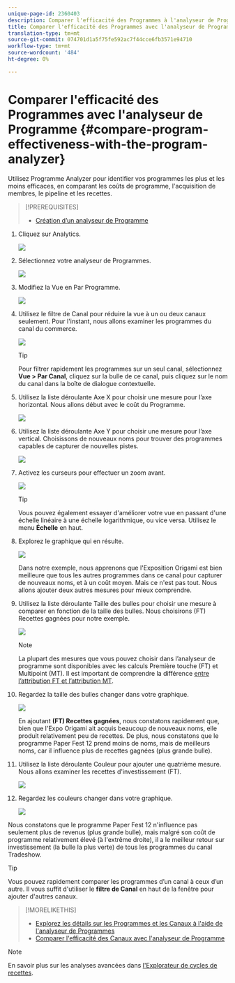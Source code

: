 ```yaml
---
unique-page-id: 2360403
description: Comparer l'efficacité des Programmes à l'analyseur de Programme - Documentation sur le marketing - Documentation sur les produits
title: Comparer l'efficacité des Programmes avec l'analyseur de Programme
translation-type: tm+mt
source-git-commit: 074701d1a5f75fe592ac7f44cce6fb3571e94710
workflow-type: tm+mt
source-wordcount: '484'
ht-degree: 0%

---
```



# Comparer l&#39;efficacité des Programmes avec l&#39;analyseur de Programme {#compare-program-effectiveness-with-the-program-analyzer}

Utilisez Programme Analyzer pour identifier vos programmes les plus et les moins efficaces, en comparant les coûts de programme, l&#39;acquisition de membres, le pipeline et les recettes.

>[!PREREQUISITES]
>
>* [Création d’un analyseur de Programme](create-a-program-analyzer.md)


1. Cliquez sur Analytics.

   ![](assets/image2014-9-17-18-3a50-3a30.png)

1. Sélectionnez votre analyseur de Programmes.

   ![](assets/image2014-9-17-18-3a50-3a37.png)

1. Modifiez la Vue en Par Programme.

   ![](assets/image2014-9-17-18-3a50-3a44.png)

1. Utilisez le filtre de Canal pour réduire la vue à un ou deux canaux seulement. Pour l&#39;instant, nous allons examiner les programmes du canal du commerce.

   ![](assets/image2014-9-17-18-3a51-3a2.png)

   >[!TIP]
   >
   >Pour filtrer rapidement les programmes sur un seul canal, sélectionnez **Vue > Par Canal**, cliquez sur la bulle de ce canal, puis cliquez sur le nom du canal dans la boîte de dialogue contextuelle.

1. Utilisez la liste déroulante Axe X pour choisir une mesure pour l’axe horizontal. Nous allons début avec le coût du Programme.

   ![](assets/image2014-9-17-18-3a52-3a16.png)

1. Utilisez la liste déroulante Axe Y pour choisir une mesure pour l’axe vertical. Choisissons de nouveaux noms pour trouver des programmes capables de capturer de nouvelles pistes.

   ![](assets/image2014-9-17-18-3a52-3a26.png)

1. Activez les curseurs pour effectuer un zoom avant.

   ![](assets/image2014-9-17-18-3a53-3a9.png)

   >[!TIP]
   >
   >Vous pouvez également essayer d&#39;améliorer votre vue en passant d&#39;une échelle linéaire à une échelle logarithmique, ou vice versa. Utilisez le menu **Échelle** en haut.

1. Explorez le graphique qui en résulte.

   ![](assets/image2014-9-17-18-3a53-3a49.png)

   Dans notre exemple, nous apprenons que l&#39;Exposition Origami est bien meilleure que tous les autres programmes dans ce canal pour capturer de nouveaux noms, et à un coût moyen. Mais ce n&#39;est pas tout. Nous allons ajouter deux autres mesures pour mieux comprendre.

1. Utilisez la liste déroulante Taille des bulles pour choisir une mesure à comparer en fonction de la taille des bulles. Nous choisirons (FT) Recettes gagnées pour notre exemple.

   ![](assets/image2014-9-17-18-3a54-3a25.png)

   >[!NOTE]
   >
   >La plupart des mesures que vous pouvez choisir dans l’analyseur de programme sont disponibles avec les calculs Première touche (FT) et Multipoint (MT). Il est important de comprendre la différence [entre l’attribution FT et l’attribution MT](/help/marketo/product-docs/reporting/revenue-cycle-analytics/revenue-tools/attribution/understanding-attribution.md).

1. Regardez la taille des bulles changer dans votre graphique.

   ![](assets/image2014-9-17-18-3a54-3a57.png)

   En ajoutant **(FT) Recettes gagnées**, nous constatons rapidement que, bien que l&#39;Expo Origami ait acquis beaucoup de nouveaux noms, elle produit relativement peu de recettes. De plus, nous constatons que le programme Paper Fest 12 prend moins de noms, mais de meilleurs noms, car il influence plus de recettes gagnées (plus grande bulle).

1. Utilisez la liste déroulante Couleur pour ajouter une quatrième mesure. Nous allons examiner les recettes d&#39;investissement (FT).

   ![](assets/image2014-9-17-18-3a55-3a33.png)

1. Regardez les couleurs changer dans votre graphique.

   ![](assets/image2014-9-17-18-3a55-3a47.png)

Nous constatons que le programme Paper Fest 12 n&#39;influence pas seulement plus de revenus (plus grande bulle), mais malgré son coût de programme relativement élevé (à l&#39;extrême droite), il a le meilleur retour sur investissement (la bulle la plus verte) de tous les programmes du canal Tradeshow.

>[!TIP]
>
>Vous pouvez rapidement comparer les programmes d’un canal à ceux d’un autre. Il vous suffit d&#39;utiliser le **filtre de Canal** en haut de la fenêtre pour ajouter d&#39;autres canaux.

>[!MORELIKETHIS]
>
>* [Explorez les détails sur les Programmes et les Canaux à l&#39;aide de l&#39;analyseur de Programmes](explore-program-and-channel-details-with-the-program-analyzer.md)
>* [Comparer l&#39;efficacité des Canaux avec l&#39;analyseur de Programme](compare-channel-effectiveness-with-the-program-analyzer.md)


>[!NOTE]
>
>En savoir plus sur les analyses avancées dans [l&#39;Explorateur de cycles de recettes](http://docs.marketo.com/display/docs/revenue+cycle+analytics).

